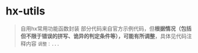 # hx-utils

> 自用hx常用功能函数封装
> 部分代码来自官方示例代码，但**根据情况（包括但不限于错误的拼写、诡异的判定条件等），可能有所调整**，具体见代码注释内容 `调整：...`
